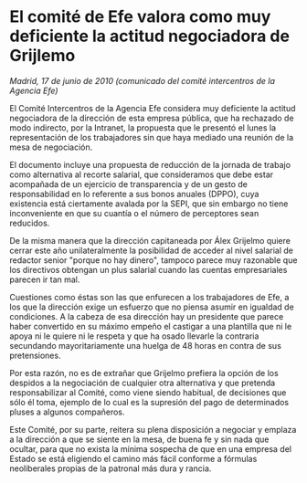 # El comité de Efe valora como muy deficiente la actitud negociadora de Grijlemo

*Madrid, 17 de junio de 2010 (comunicado del comité intercentros de la Agencia Efe)*

El Comité Intercentros de la Agencia Efe considera muy deficiente la actitud negociadora de la dirección de esta empresa pública, que ha rechazado de modo indirecto, por la Intranet, la propuesta que le presentó el lunes la representación de los trabajadores sin que haya mediado una reunión de la mesa de negociación.

El documento incluye una propuesta de reducción de la jornada de trabajo como alternativa al recorte salarial, que consideramos que debe estar acompañada de un ejercicio de transparencia y de un gesto de responsabilidad en lo referente a sus bonos anuales (DPPO), cuya existencia está ciertamente avalada por la SEPI, que sin embargo no tiene inconveniente en que su cuantía o el número de perceptores sean reducidos.

De la misma manera que la dirección capitaneada por Álex Grijelmo quiere cerrar este año unilateralmente la posibilidad de acceder al nivel salarial de redactor senior "porque no hay dinero", tampoco parece muy razonable que los directivos obtengan un plus salarial cuando las cuentas empresariales parecen ir tan mal.

Cuestiones como éstas son las que enfurecen a los trabajadores de Efe, a los que la dirección exige un esfuerzo que no piensa asumir en igualdad de condiciones. A la cabeza de esa dirección hay un presidente que parece haber convertido en su máximo empeño el castigar a una plantilla que ni le apoya ni le quiere ni le respeta y que ha osado llevarle la contraria secundando mayoritariamente una huelga de 48 horas en contra de sus pretensiones.

Por esta razón, no es de extrañar que Grijelmo prefiera la opción de los despidos a la negociación de cualquier otra alternativa y que pretenda responsabilizar al Comité, como viene siendo habitual, de decisiones que sólo él toma, ejemplo de lo cual es la supresión del pago de determinados pluses a algunos compañeros.

Este Comité, por su parte, reitera su plena disposición a negociar y emplaza a la dirección a que se siente en la mesa, de buena fe y sin nada que ocultar, para que no exista la mínima sospecha de que en una empresa del Estado se está eligiendo el camino más fácil conforme a fórmulas neoliberales propias de la patronal más dura y rancia.
